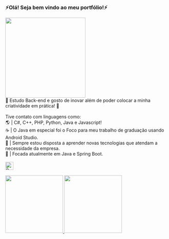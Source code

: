 ### ⚡️Olá! Seja bem vindo ao meu portfólio!⚡️

<img align='center' src="https://data.whicdn.com/images/237176020/original.gif" width="250">
<br/>🌸 Estudo Back-end e gosto de inovar além de poder colocar a minha criatividade em prática! 🌸<br/><br/>
Tive contato com linguagens como:
<br/> 🌎 | C#, C++, PHP, Python, Java e Javascript!
<br/> ☕ | O Java em especial foi o Foco para meu trabalho de graduação usando Android Studio. 
<br/> 🧐 | Sempre estou disposta a aprender novas tecnologias que atendam a necessidade da empresa.
<br/> 🍂 | Focada atualmente em Java e Spring Boot.</br>
<br/>

<a href="https://www.hackerrank.com/Darmiest">
  <img align="" alt="Daiana Momberg StackOverFlow" width="25px" src="https://wikiimg.tojsiabtv.com/wikipedia/commons/4/40/HackerRank_Icon-1000px.png" />
</a>

 <div>
  <br/>
  <a href="https://github.com/Darmiest">
  <img height="180em" src="https://github-readme-stats.vercel.app/api?username=darmiest&show_icons=true&theme=dracula&include_all_commits=true&count_private=true"/>
  <img height="180em" src="https://github-readme-stats.vercel.app/api/top-langs/?username=darmiest&layout=compact&langs_count=17&theme=dracula"/>
</div>

<br/>
<br/><br/>
